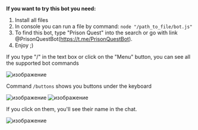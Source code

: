 **If you want to try this bot you need:**
1. Install all files
2. In console you can run a file by command: `node "/path_to_file/bot.js"`
3. To find this bot, type "Prison Quest" into the search or go with link @PrisonQuestBot(https://t.me/PrisonQuestBot).
4. Enjoy ;)


If you type "/" in the text box or click on the "Menu" button, you can see all the supported bot commands

![изображение](https://github.com/Zzysa/prison_quest_bot/assets/99603951/9d29991a-b747-448a-a48b-198721b15328)


Command `/buttons` shows you buttons under the keyboard 

![изображение](https://github.com/Zzysa/prison_quest_bot/assets/99603951/990b8988-a54a-4eda-be72-8cfa72da2c64)
![изображение](https://github.com/Zzysa/prison_quest_bot/assets/99603951/2670c225-84af-42cb-8ecf-817780b5cd29)

If you click on them, you'll see their name in the chat.

![изображение](https://github.com/Zzysa/prison_quest_bot/assets/99603951/2b6a3feb-512f-4e4e-b0a2-86d789be4f79)

